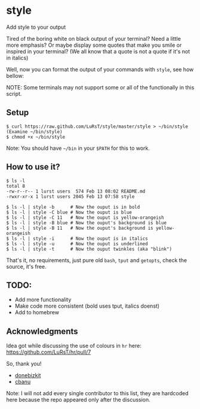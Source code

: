 style
=====

Add style to your output

Tired of the boring white on black output of your terminal? Need a little more
emphasis? Or maybe display some quotes that make you smile or inspired in your
terminal? (We all know that a quote is not a quote if it's not in italics)

Well, now you can format the output of your commands with `style`, see how
bellow:

NOTE: Some terminals may not support some or all of the functionally in this
script.

## Setup

    $ curl https://raw.github.com/LuRsT/style/master/style > ~/bin/style
    (Examine ~/bin/style)
    $ chmod +x ~/bin/style

Note: You should have `~/bin` in your `$PATH` for this to work.

## How to use it?

    $ ls -l
    total 8
    -rw-r--r-- 1 lurst users  574 Feb 13 08:02 README.md
    -rwxr-xr-x 1 lurst users 2045 Feb 13 07:58 style

    $ ls -l | style -b      # Now the ouput is in bold
    $ ls -l | style -C blue # Now the ouput is blue
    $ ls -l | style -C 11   # Now the ouput is yellow-orangeish
    $ ls -l | style -B blue # Now the ouput's background is blue
    $ ls -l | style -B 11   # Now the ouput's background is yellow-orangeish
    $ ls -l | style -i      # Now the ouput is in italics
    $ ls -l | style -u      # Now the ouput is underlined
    $ ls -l | style -t      # Now the ouput twinkles (aka "blink")


That's it, no requirements, just pure old `bash`, `tput` and `getopts`, check
the source, it's free.

## TODO:

* Add more functionality
* Make code more consistent (bold uses tput, italics doenst)
* Add to homebrew


## Acknowledgments

Idea got while discussing the use of colours in `hr` here:
https://github.com/LuRsT/hr/pull/7

So, thank you!

* [donebizkit](https://github.com/donebizkit)
* [cbanu](https://github.com/cbanu)

Note: I will not add every single contributor to this list, they are hardcoded
here because the repo appeared only after the discussion.
